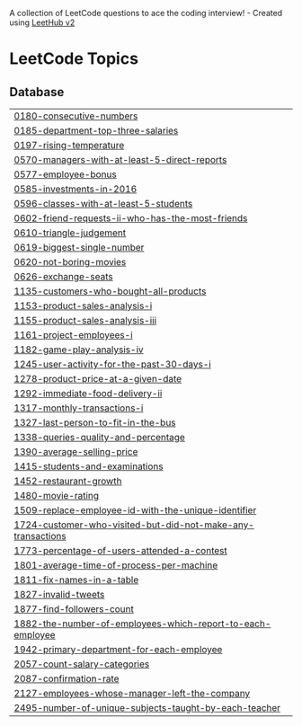 A collection of LeetCode questions to ace the coding interview! - Created using [LeetHub v2](https://github.com/arunbhardwaj/LeetHub-2.0)
<!---LeetCode Topics Start-->
# LeetCode Topics
## Database
|  |
| ------- |
| [0180-consecutive-numbers](https://github.com/kousalyaa13/SQL50_v2/tree/master/0180-consecutive-numbers) |
| [0185-department-top-three-salaries](https://github.com/kousalyaa13/SQL50/tree/master/0185-department-top-three-salaries) |
| [0197-rising-temperature](https://github.com/kousalyaa13/SQL50_v2/tree/master/0197-rising-temperature) |
| [0570-managers-with-at-least-5-direct-reports](https://github.com/kousalyaa13/SQL50_v2/tree/master/0570-managers-with-at-least-5-direct-reports) |
| [0577-employee-bonus](https://github.com/kousalyaa13/SQL50_v2/tree/master/0577-employee-bonus) |
| [0585-investments-in-2016](https://github.com/kousalyaa13/SQL50/tree/master/0585-investments-in-2016) |
| [0596-classes-with-at-least-5-students](https://github.com/kousalyaa13/SQL50_v2/tree/master/0596-classes-with-at-least-5-students) |
| [0602-friend-requests-ii-who-has-the-most-friends](https://github.com/kousalyaa13/SQL50_v2/tree/master/0602-friend-requests-ii-who-has-the-most-friends) |
| [0610-triangle-judgement](https://github.com/kousalyaa13/SQL50_v2/tree/master/0610-triangle-judgement) |
| [0619-biggest-single-number](https://github.com/kousalyaa13/SQL50_v2/tree/master/0619-biggest-single-number) |
| [0620-not-boring-movies](https://github.com/kousalyaa13/SQL50_v2/tree/master/0620-not-boring-movies) |
| [0626-exchange-seats](https://github.com/kousalyaa13/SQL50_v2/tree/master/0626-exchange-seats) |
| [1135-customers-who-bought-all-products](https://github.com/kousalyaa13/SQL50_v2/tree/master/1135-customers-who-bought-all-products) |
| [1153-product-sales-analysis-i](https://github.com/kousalyaa13/SQL50_v2/tree/master/1153-product-sales-analysis-i) |
| [1155-product-sales-analysis-iii](https://github.com/kousalyaa13/SQL50_v2/tree/master/1155-product-sales-analysis-iii) |
| [1161-project-employees-i](https://github.com/kousalyaa13/SQL50_v2/tree/master/1161-project-employees-i) |
| [1182-game-play-analysis-iv](https://github.com/kousalyaa13/SQL50_v2/tree/master/1182-game-play-analysis-iv) |
| [1245-user-activity-for-the-past-30-days-i](https://github.com/kousalyaa13/SQL50_v2/tree/master/1245-user-activity-for-the-past-30-days-i) |
| [1278-product-price-at-a-given-date](https://github.com/kousalyaa13/SQL50_v2/tree/master/1278-product-price-at-a-given-date) |
| [1292-immediate-food-delivery-ii](https://github.com/kousalyaa13/SQL50_v2/tree/master/1292-immediate-food-delivery-ii) |
| [1317-monthly-transactions-i](https://github.com/kousalyaa13/SQL50_v2/tree/master/1317-monthly-transactions-i) |
| [1327-last-person-to-fit-in-the-bus](https://github.com/kousalyaa13/SQL50_v2/tree/master/1327-last-person-to-fit-in-the-bus) |
| [1338-queries-quality-and-percentage](https://github.com/kousalyaa13/SQL50_v2/tree/master/1338-queries-quality-and-percentage) |
| [1390-average-selling-price](https://github.com/kousalyaa13/SQL50_v2/tree/master/1390-average-selling-price) |
| [1415-students-and-examinations](https://github.com/kousalyaa13/SQL50_v2/tree/master/1415-students-and-examinations) |
| [1452-restaurant-growth](https://github.com/kousalyaa13/SQL50_v2/tree/master/1452-restaurant-growth) |
| [1480-movie-rating](https://github.com/kousalyaa13/SQL50_v2/tree/master/1480-movie-rating) |
| [1509-replace-employee-id-with-the-unique-identifier](https://github.com/kousalyaa13/SQL50_v2/tree/master/1509-replace-employee-id-with-the-unique-identifier) |
| [1724-customer-who-visited-but-did-not-make-any-transactions](https://github.com/kousalyaa13/SQL50_v2/tree/master/1724-customer-who-visited-but-did-not-make-any-transactions) |
| [1773-percentage-of-users-attended-a-contest](https://github.com/kousalyaa13/SQL50_v2/tree/master/1773-percentage-of-users-attended-a-contest) |
| [1801-average-time-of-process-per-machine](https://github.com/kousalyaa13/SQL50_v2/tree/master/1801-average-time-of-process-per-machine) |
| [1811-fix-names-in-a-table](https://github.com/kousalyaa13/SQL50_v2/tree/master/1811-fix-names-in-a-table) |
| [1827-invalid-tweets](https://github.com/kousalyaa13/SQL50_v2/tree/master/1827-invalid-tweets) |
| [1877-find-followers-count](https://github.com/kousalyaa13/SQL50_v2/tree/master/1877-find-followers-count) |
| [1882-the-number-of-employees-which-report-to-each-employee](https://github.com/kousalyaa13/SQL50_v2/tree/master/1882-the-number-of-employees-which-report-to-each-employee) |
| [1942-primary-department-for-each-employee](https://github.com/kousalyaa13/SQL50_v2/tree/master/1942-primary-department-for-each-employee) |
| [2057-count-salary-categories](https://github.com/kousalyaa13/SQL50_v2/tree/master/2057-count-salary-categories) |
| [2087-confirmation-rate](https://github.com/kousalyaa13/SQL50_v2/tree/master/2087-confirmation-rate) |
| [2127-employees-whose-manager-left-the-company](https://github.com/kousalyaa13/SQL50_v2/tree/master/2127-employees-whose-manager-left-the-company) |
| [2495-number-of-unique-subjects-taught-by-each-teacher](https://github.com/kousalyaa13/SQL50_v2/tree/master/2495-number-of-unique-subjects-taught-by-each-teacher) |
<!---LeetCode Topics End-->